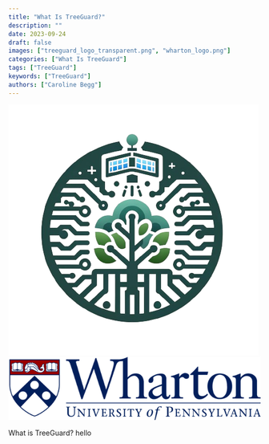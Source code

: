 ```yaml
---
title: "What Is TreeGuard?"
description: ""
date: 2023-09-24
draft: false
images: ["treeguard_logo_transparent.png", "wharton_logo.png"]
categories: ["What Is TreeGuard"]
tags: ["TreeGuard"]
keywords: ["TreeGuard"]
authors: ["Caroline Begg"]
---
```


![TreeGuard Logo](treeguard_logo_transparent.png)
![Wharton Logo](wharton_logo.png)

What is TreeGuard? hello
